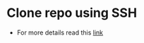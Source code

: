# Clone repo using SSH
- For more details read this [link](https://phoenixnap.com/kb/git-clone-ssh)
	